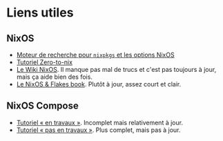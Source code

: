 # Liens utiles

## NixOS

- [Moteur de recherche pour `nixpkgs` et les options NixOS](https://search.nixos.org/packages)
- [Tutoriel Zero-to-nix](https://zero-to-nix.com/start/install)
- [Le Wiki NixOS](https://nixos.wiki/wiki/Main_Page). Il manque pas mal de trucs et c'est pas toujours à jour, mais ça aide bien des fois. 
- [Le NixOS & Flakes book](https://nixos-and-flakes.thiscute.world/introduction/). Plutôt à jour, assez court et clair.

## NixOS Compose

- [Tutoriel « en travaux »](https://nixos-compose.gitlabpages.inria.fr/nixos-compose/index.html). Incomplet mais relativement à jour.
- [Tutoriel « pas en travaux »](https://nixos-compose.gitlabpages.inria.fr/tuto-nxc/01_intro.html). Plus complet, mais pas à jour.
